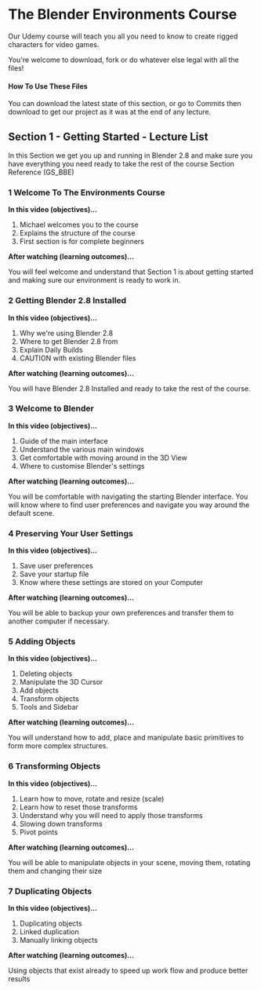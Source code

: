 # The Blender Environments Course
Our Udemy course will teach you all you need to know to create rigged characters for video games.

You're welcome to download, fork or do whatever else legal with all the files!

#### How To Use These Files
You can download the latest state of this section, or go to Commits then download to get our project as it was at the end of any lecture.

## Section 1 - Getting Started - Lecture List

In this Section we get you up and running in Blender 2.8 and make sure you have everything you need ready to take the rest of the course Section Reference (GS_BBE)

### 1 Welcome To The Environments Course

**In this video (objectives)…**

1. Michael welcomes you to the course
2. Explains the structure of the course
3. First section is for complete beginners

**After watching (learning outcomes)…**

You will feel welcome and understand that Section 1 is about getting started and making sure our environment is ready to work in.

### 2 Getting Blender 2.8 Installed

**In this video (objectives)…**

1. Why we're using Blender 2.8
2. Where to get Blender 2.8 from
3. Explain Daily Builds
4. CAUTION with existing Blender files

**After watching (learning outcomes)…**

You will have Blender 2.8 Installed and ready to take the rest of the course.

### 3 Welcome to Blender

**In this video (objectives)…**

1. Guide of the main interface
2. Understand the various main windows
3. Get comfortable with moving around in the 3D View
4. Where to customise Blender's settings

**After watching (learning outcomes)…**

You will be comfortable with navigating the starting Blender interface.  You will know where to find user preferences and navigate you way around the default scene.

### 4 Preserving Your User Settings

**In this video (objectives)…**

1. Save user preferences
2. Save your startup file
3. Know where these settings are stored on your Computer

**After watching (learning outcomes)…**

You will be able to backup your own preferences and transfer them to another computer if necessary.

### 5 Adding Objects
**In this video (objectives)…**

1. Deleting objects
2. Manipulate the 3D Cursor
3. Add objects
4. Transform objects
5. Tools and Sidebar

**After watching (learning outcomes)…**

You will understand how to add, place and manipulate basic primitives to form more complex structures.

### 6 Transforming Objects

**In this video (objectives)…**

1. Learn how to move, rotate and resize (scale)
2. Learn how to reset those transforms
3. Understand why you will need to apply those transforms
4. Slowing down transforms
5. Pivot points

**After watching (learning outcomes)…**

You will be able to manipulate objects in your scene, moving them, rotating them and changing their size

### 7 Duplicating Objects

**In this video (objectives)…**

1. Duplicating objects
2. Linked duplication
3. Manually linking objects

**After watching (learning outcomes)…**

Using objects that exist already to speed up work flow and produce better results

